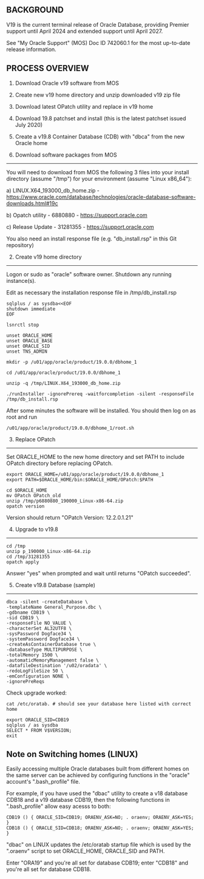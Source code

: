 BACKGROUND
----------
V19 is the current terminal release of Oracle Database, providing Premier support until April 2024 and extended support until April 2027. 

See "My Oracle Support" (MOS) Doc ID 742060.1 for the most up-to-date release information.

PROCESS OVERVIEW
----------------
1. Download Oracle v19 software from MOS
2. Create new v19 home directory and unzip downloaded v19 zip file
3. Download latest OPatch utility and replace in v19 home
4. Download 19.8 patchset and install (this is the latest patchset issued July 2020)
5. Create a v19.8 Container Database (CDB) with "dbca" from the new Oracle home


1. Download software packages from MOS
--------------------------------------
You will need to download from MOS the following 3 files into your install directory (assume "/tmp") for your environment (assume "Linux x86_64"):

a) LINUX.X64_193000_db_home.zip - https://www.oracle.com/database/technologies/oracle-database-software-downloads.html#19c

b) Opatch utility - 6880880 - https://support.oracle.com

c) Release Update - 31281355 - https://support.oracle.com

You also need an install response file (e.g. "db_install.rsp" in this Git repository)


2. Create v19 home directory
----------------------------
Logon or sudo as "oracle" software owner. Shutdown any running instance(s).

Edit as necessary the installation response file in /tmp/db_install.rsp

```
sqlplus / as sysdba<<EOF
shutdown immediate
EOF

lsnrctl stop

unset ORACLE_HOME
unset ORACLE_BASE
unset ORACLE_SID
unset TNS_ADMIN

mkdir -p /u01/app/oracle/product/19.0.0/dbhome_1

cd /u01/app/oracle/product/19.0.0/dbhome_1

unzip -q /tmp/LINUX.X64_193000_db_home.zip

./runInstaller -ignorePrereq -waitforcompletion -silent -responseFile /tmp/db_install.rsp
```

After some minutes the software will be installed. You should then log on as root and run 

```
/u01/app/oracle/product/19.0.0/dbhome_1/root.sh
```


3. Replace OPatch 
-----------------
Set ORACLE_HOME to the new home directory and set PATH to include OPatch directory before replacing OPatch.

```
export ORACLE_HOME=/u01/app/oracle/product/19.0.0/dbhome_1
export PATH=$ORACLE_HOME/bin:$ORACLE_HOME/OPatch:$PATH

cd $ORACLE_HOME
mv OPatch OPatch_old
unzip /tmp/p6880880_190000_Linux-x86-64.zip
opatch version
```
Version should return "OPatch Version: 12.2.0.1.21"


4. Upgrade to v19.8
-------------------
```
cd /tmp
unzip p_190000_Linux-x86-64.zip
cd /tmp/31281355
opatch apply
```

Answer "yes" when prompted and wait until returns "OPatch succeeded".


5. Create v19.8 Database (sample)
------------------------
```
dbca -silent -createDatabase \
-templateName General_Purpose.dbc \
-gdbname CDB19 \
-sid CDB19 \
-responseFile NO_VALUE \
-characterSet AL32UTF8 \
-sysPassword Dogface34 \
-systemPassword Dogface34 \
-createAsContainerDatabase true \
-databaseType MULTIPURPOSE \
-totalMemory 1500 \
-automaticMemoryManagement false \
-datafileDestination '/u02/oradata' \
-redoLogFileSize 50 \
-emConfiguration NONE \
-ignorePreReqs
```

Check upgrade worked:


```
cat /etc/oratab. # should see your database here listed with correct home

export ORACLE_SID=CDB19
sqlplus / as sysdba
SELECT * FROM V$VERSION;
exit
```


Note on Switching homes (LINUX)
-------------------------------
Easily accessing multiple Oracle databases built from different homes on the same server can be achieved by configuring functions in the "oracle" account's ".bash_profile" file.

For example, if you have used the "dbac" utility to create a v18 database CDB18 and a v19 database CDB19, then the following functions in ".bash_profile" allow easy acesss to both:

```
CDB19 () { ORACLE_SID=CDB19; ORAENV_ASK=NO; . oraenv; ORAENV_ASK=YES; }
CDB18 () { ORACLE_SID=CDB18; ORAENV_ASK=NO; . oraenv; ORAENV_ASK=YES; }
```
"dbac" on LINUX updates the /etc/oratab startup file which is used by the ".oraenv" script to set ORACLE_HOME, ORACLE_SID and PATH.

Enter "ORA19" and you're all set for database CDB19; enter "CDB18" and you're all set for database CDB18.
